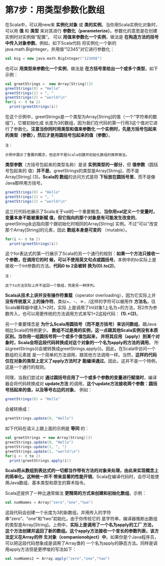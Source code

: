 第7步：用类型参数化数组
================================================================================
在Scala中，可以用new来 **实例化对象** 或 **类的实例**。当你用Scala实例化对象时，可以用 **值**
和 **类型** 来对其进行 **参数化（parameterize）**。参数化的意思是在创建实例时对实例做“配置”。
可以 **用值来参数化一个实例**，做法是 **在构造方法的括号中传入对象参数**。例如，如下Scala代码
将实例化一个新的java.math.BigInteger，并用值“12345”对它进行参数化：
```scala
val big = new java.math.BigInteger("123456")
```
也可以 **用类型来参数化一个实例**，做法是 **在方括号里给出一个或多个类型**。如下示例：
```scala
val greetStrings =  new Array[String](3)
greetStrings(0) = "Hello"
greetStrings(1) = ", "
greetStrings(2) = "world!\n"
for(i <- 0 to 2)
  print(greetStrings(i))
```
在这个示例中，greetStrings是一个类型为Array[String]的值（一个“字符串的数组”），它被初始化成
长度为3的数组，因为我们在代码的第一行用3这个值对它进行了参数化。**注意当你同时用类型和值来参数化
一个实例时，先是方括号包起来的类型（参数），然后才是用圆括号包起来的值（参数）**。
```
注：

示例中展示了重要的概念，但这并不是Scala创建并初始化数组的推荐做法。
```
**类型参数**（方括号包起来的类型名称）是该 **实例类型的一部分**，但 **值参数**（圆括号包起来的
值）**并不是**。greetStrings的类型是Array[String]，而不是Array[String] (3)。**Scala的
数组**的访问方式是将 **下标放在圆括号里**，而不是像Java那样用方括号。
```scala
greetStrings(0) = "Hello"
greetStrings(1) = ", "
greetStrings(2) = "world!\n"
```
这三行代码也展示了Scala关于val的一个重要概念。**当你用val定义一个变量时，变量本身不能被重新赋
值，但它指向的那个对象是有可能发生改变的**。greetString永远指向那个跟初始化时相同的Array[String]
实例。不过“可以”改变那个Array[String]的元素，因此 **数组本身是可变的** （mutable）。
```scala
for(i <- 0 to 2)
  print(greetStrings(i))
```
这个for表达式的第一行展示了Scala的另一个通行的规则：**如果一个方法只接收一个参数，在调用它的时
候，可以不使用英文句点或圆括号**。本例中的to实际上是接收一个Int参数的方法。**代码0 to 2会被转
换为(0).to(2)**。
```
注：

这个to方法实际上并不返回一个数组，而是另一种序列。
```
**Scala从技术上讲并没有操作符重载**（operator overloading），因为它实际上并 **没有传统意义
上的操作符**。类似+、-、＊、/这样的字符可以被用作 **方法名**。往Scala解释器中键入1+2时，实际
上是调用了Int对象1上名为+的方法，将2作为参数传入，也可以用更传统的方法调用方式来写1+2这段代码：
**(1).+(2)**。

另一个重要理念是 **为什么Scala用圆括号（而不是方括号）来访问数组**。跟Java相比Scala的特例更少。
**数组不过是类的实例，这一点跟其他Scala实例没有本质区别。当你用一组圆括号将一个或多个值包起来，
并将其应用（apply）到某个对象时，Scala会将这段代码转换成对这个对象的一个名为apply的方法的调用**。
所以greetStrings(i)会被转换成greetStrings.apply(i)。因此，在Scala中访问一个数组的元素就
是一个简单的方法调用，跟其他方法调用一样。当然，**这样的代码仅在对象的类型上定义了apply方法时才
能编译通过**。因此，这并不是一个特例，这是一个通行的规则。

同理，当我们尝试对 **通过圆括号应用了一个或多个参数的变量进行赋值时**，编译器会将代码转换成对
**update方法** 的调用，**这个update方法接收两个参数：圆括号括起来的值，以及等号右边的对象**。
例如：
```scala
greetStrings(0) = "Hello"
```
会被转换成：
```scala
greetStrings.update(0, "Hello")
```
如下代码在语义上跟上面的示例是 **等同** 的：
```scala
val greetStrings ＝ new Array[String](3)
greetStrings.update(0, "Hello")
greetStrings.update(1, ", ")
greetStrings.update(2, "world!\n")
for(i <- 0 to 2)
  print(greetStrings.apply(i))
```
**Scala将从数组到表达式的一切都当作带有方法的对象来处理，由此来实现概念上的简单化。这种统一并不
带来显著的性能开销**。Scala在编译代码时，会尽可能使用Java数组、基本类型和原生的算术指令。

Scala还提供了一种比通常做法 **更精简的方式来创建和初始化数组**。示例：
```scala
val numNames = Array("zero","one","two")
```
这段代码会创建一个长度为3的新数组，并用传入的字符串“zero”、“one”和“two”初始化。由于你传给它的
是字符串，编译器推断出数组的类型是Array[String]。上例中，**实际上是调用了一个名为apply的工厂
方法，这个方法创建并返回了新的数组。这个apply方法接收一个变长的参数列表，该方法定义在Array的伴
生对象（companionobject）中**。如果你是个Java程序员，可以把这段代码想象成是调用了Array类的
一个名为apply的静态方法。同样是调用apply方法但是更啰唆的写法如下：
```scala
val numNames2 ＝ Array.apply("zero","one","two")
```
